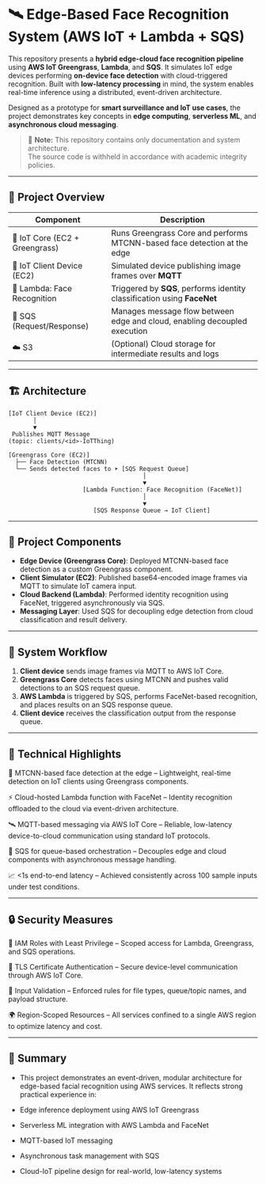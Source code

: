 # 🛰️ Edge-Based Face Recognition System (AWS IoT + Lambda + SQS)

This repository presents a **hybrid edge-cloud face recognition pipeline** using **AWS IoT Greengrass**, **Lambda**, and **SQS**. It simulates IoT edge devices performing **on-device face detection** with cloud-triggered recognition. Built with **low-latency processing** in mind, the system enables real-time inference using a distributed, event-driven architecture.

Designed as a prototype for **smart surveillance and IoT use cases**, the project demonstrates key concepts in **edge computing**, **serverless ML**, and **asynchronous cloud messaging**.


> 🔐 **Note:** This repository contains only documentation and system architecture.  
> The source code is withheld in accordance with academic integrity policies.
---

## 🔧 Project Overview

| Component                  | Description                                                                 |
|----------------------------|-----------------------------------------------------------------------------|
| 🧊 IoT Core (EC2 + Greengrass) | Runs Greengrass Core and performs MTCNN-based face detection at the edge     |
| 📡 IoT Client Device (EC2)      | Simulated device publishing image frames over **MQTT**                      |
| 🧠 Lambda: Face Recognition     | Triggered by **SQS**, performs identity classification using **FaceNet**     |
| 📨 SQS (Request/Response)      | Manages message flow between edge and cloud, enabling decoupled execution   |
| ☁️ S3                          | (Optional) Cloud storage for intermediate results and logs                   |

---

## 🏗 Architecture

```text
[IoT Client Device (EC2)] 
       │
       ▼
 Publishes MQTT Message
(topic: clients/<id>-IoTThing)

[Greengrass Core (EC2)]
  ├── Face Detection (MTCNN)
  └── Sends detected faces to ➤ [SQS Request Queue]
                                      │
                                      ▼
                     [Lambda Function: Face Recognition (FaceNet)]
                                      │
                                      ▼
                        [SQS Response Queue → IoT Client]
```
---

## 📂 Project Components

- **Edge Device (Greengrass Core)**: Deployed MTCNN-based face detection as a custom Greengrass component.
- **Client Simulator (EC2)**: Published base64-encoded image frames via MQTT to simulate IoT camera input.
- **Cloud Backend (Lambda)**: Performed identity recognition using FaceNet, triggered asynchronously via SQS.
- **Messaging Layer**: Used SQS for decoupling edge detection from cloud classification and result delivery.

---

## 🚀 System Workflow

1. **Client device** sends image frames via MQTT to AWS IoT Core.
2. **Greengrass Core** detects faces using MTCNN and pushes valid detections to an SQS request queue.
3. **AWS Lambda** is triggered by SQS, performs FaceNet-based recognition, and places results on an SQS response queue.
4. **Client device** receives the classification output from the response queue.

---
## 📌 Technical Highlights

🧠 MTCNN-based face detection at the edge – Lightweight, real-time detection on IoT clients using Greengrass components.

⚡ Cloud-hosted Lambda function with FaceNet – Identity recognition offloaded to the cloud via event-driven architecture.

🛰️ MQTT-based messaging via AWS IoT Core – Reliable, low-latency device-to-cloud communication using standard IoT protocols.

🔁 SQS for queue-based orchestration – Decouples edge and cloud components with asynchronous message handling.

📈 <1s end-to-end latency – Achieved consistently across 100 sample inputs under test conditions.

---
## 🔒 Security Measures

🔐 IAM Roles with Least Privilege – Scoped access for Lambda, Greengrass, and SQS operations.

📜 TLS Certificate Authentication – Secure device-level communication through AWS IoT Core.

🧪 Input Validation – Enforced rules for file types, queue/topic names, and payload structure.

🌍 Region-Scoped Resources – All services confined to a single AWS region to optimize latency and cost.

---

## 📝 Summary

- This project demonstrates an event-driven, modular architecture for edge-based facial recognition using AWS services. It reflects strong practical experience in:

- Edge inference deployment using AWS IoT Greengrass

- Serverless ML integration with AWS Lambda and FaceNet

- MQTT-based IoT messaging

- Asynchronous task management with SQS

- Cloud-IoT pipeline design for real-world, low-latency systems


